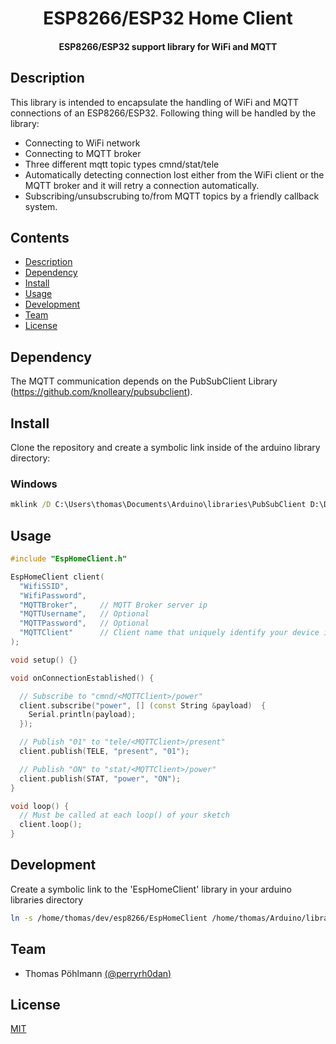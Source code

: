<h1 align="center">
  ESP8266/ESP32 Home Client
</h1>

<h4 align="center">
  ESP8266/ESP32 support library for WiFi and MQTT
</h4>

## Description

This library is intended to encapsulate the handling of WiFi and MQTT connections of an ESP8266/ESP32. Following thing will be handled by the library:

- Connecting to WiFi network
- Connecting to MQTT broker
- Three different mqtt topic types cmnd/stat/tele
- Automatically detecting connection lost either from the WiFi client or the MQTT broker and it will retry a connection automatically.
- Subscribing/unsubscrubing to/from MQTT topics by a friendly callback system.

## Contents

- [Description](#description)
- [Dependency](#dependency)
- [Install](#install)
- [Usage](#usage)
- [Development](#development)
- [Team](#team)
- [License](#license)

## Dependency

The MQTT communication depends on the PubSubClient Library (https://github.com/knolleary/pubsubclient).

## Install

Clone the repository and create a symbolic link inside of the arduino library directory:

### Windows

``` cmd
mklink /D C:\Users\thomas\Documents\Arduino\libraries\PubSubClient D:\Dev\pubsubclient\
```

## Usage

```c++
#include "EspHomeClient.h"

EspHomeClient client(
  "WifiSSID",
  "WifiPassword",
  "MQTTBroker",     // MQTT Broker server ip
  "MQTTUsername",   // Optional
  "MQTTPassword",   // Optional
  "MQTTClient"      // Client name that uniquely identify your device is used for topic generation
);

void setup() {}

void onConnectionEstablished() {

  // Subscribe to "cmnd/<MQTTClient>/power"
  client.subscribe("power", [] (const String &payload)  {
    Serial.println(payload);
  });

  // Publish "01" to "tele/<MQTTClient>/present"
  client.publish(TELE, "present", "01");

  // Publish "ON" to "stat/<MQTTClient>/power"
  client.publish(STAT, "power", "ON");
}

void loop() {
  // Must be called at each loop() of your sketch
  client.loop();
}
```

## Development

Create a symbolic link to the 'EspHomeClient' library in your arduino libraries directory

``` bash
ln -s /home/thomas/dev/esp8266/EspHomeClient /home/thomas/Arduino/libraries/
```

## Team

- Thomas Pöhlmann [(@perryrh0dan)](https://github.com/perryrh0dan)

## License

[MIT](https://github.com/perryrh0dan/esp8266/blob/master/license.md)